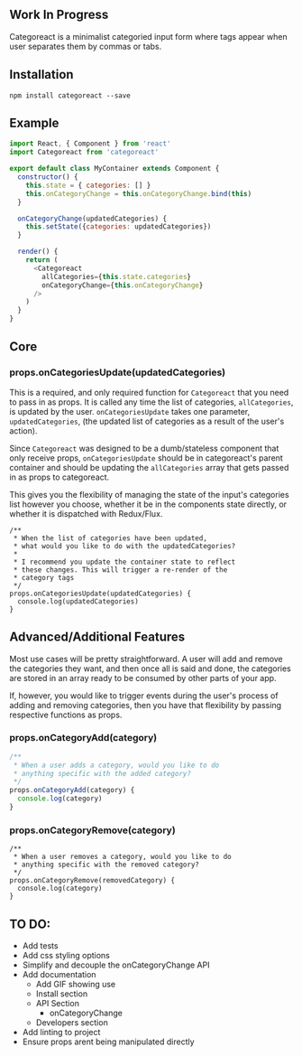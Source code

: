 ## Work In Progress

Categoreact is a minimalist categoried input form where tags appear when user separates them by commas or tabs.

## Installation
```
npm install categoreact --save
```

## Example
```javascript
import React, { Component } from 'react'
import Categoreact from 'categoreact'

export default class MyContainer extends Component {
  constructor() {
    this.state = { categories: [] }
    this.onCategoryChange = this.onCategoryChange.bind(this)
  }

  onCategoryChange(updatedCategories) {
    this.setState({categories: updatedCategories})
  }

  render() {
    return (
      <Categoreact
        allCategories={this.state.categories}
        onCategoryChange={this.onCategoryChange}
      />
    )
  }
}
```

## Core
### props.onCategoriesUpdate(**updatedCategories**)

This is a required, and only required function for `Categoreact` that you need to pass in as props. It is called any time the list of categories, `allCategories`, is updated by the user. `onCategoriesUpdate` takes one parameter, `updatedCategories`, (the updated list of categories as a result of the user's action).

Since `Categoreact` was designed to be a dumb/stateless component that only receive props, `onCategoriesUpdate` should be in categoreact's parent container and should be updating the `allCategories` array that gets passed in as props to categoreact.

This gives you the flexibility of managing the state of the input's categories list however you choose, whether it be in the components state directly, or whether it is dispatched with Redux/Flux.

```
/**
 * When the list of categories have been updated,
 * what would you like to do with the updatedCategories?
 *
 * I recommend you update the container state to reflect
 * these changes. This will trigger a re-render of the
 * category tags
 */
props.onCategoriesUpdate(updatedCategories) {
  console.log(updatedCategories)
}
```

## Advanced/Additional Features

Most use cases will be pretty straightforward. A user will add and remove the categories they want, and then once all is said and done, the categories are stored in an array ready to be consumed by other parts of your app.

If, however, you would like to trigger events during the user's process of adding and removing categories, then you have that flexibility by passing respective functions as props.

### props.onCategoryAdd(**category**)
```javascript
/**
 * When a user adds a category, would you like to do
 * anything specific with the added category?
 */
props.onCategoryAdd(category) {
  console.log(category)
}
```
### props.onCategoryRemove(**category**)

```
/**
 * When a user removes a category, would you like to do
 * anything specific with the removed category?
 */
props.onCategoryRemove(removedCategory) {
  console.log(category)
}
```

## TO DO:

- Add tests
- Add css styling options
- Simplify and decouple the onCategoryChange API
- Add documentation
  - Add GIF showing use
  - Install section
  - API Section
    - onCategoryChange
  - Developers section
- Add linting to project
- Ensure props arent being manipulated directly

